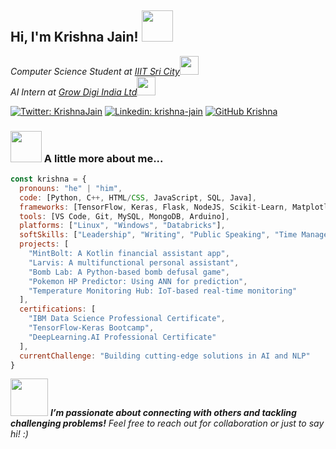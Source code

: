 <h2> Hi, I'm Krishna Jain! <img src="https://raw.githubusercontent.com/yourusername/yourrepo/main/path/to/your-static-image.png" width="50"></h2>
<p><em>Computer Science Student at <a href="https://www.iiits.ac.in/">IIIT Sri City</a><img src="https://media.giphy.com/media/fYSnHlufseco8Fh93Z/giphy.gif" width="30"></br>AI Intern at <a href="https://growdigiindia.com/">Grow Digi India Ltd</a><img src="https://media.giphy.com/media/WUlplcMpOCEmTGBtBW/giphy.gif" width="30"></em></p>

[![Twitter: KrishnaJain](https://img.shields.io/twitter/follow/KrishnaJain?style=social)](https://twitter.com/yourusername)
[![Linkedin: krishna-jain](https://img.shields.io/badge/-krishna-blue?style=flat-square&logo=Linkedin&logoColor=white&link=https://www.linkedin.com/in/krishna-jain/)](https://www.linkedin.com/in/krishna-jain/)
[![GitHub Krishna](https://img.shields.io/github/followers/KRISHNA-JAIN15?label=follow&style=social)](https://github.com/KRISHNA-JAIN15)

### <img src="https://raw.githubusercontent.com/yourusername/yourrepo/main/path/to/your-static-image.png" width="50"> A little more about me...  

```javascript
const krishna = {
  pronouns: "he" | "him",
  code: [Python, C++, HTML/CSS, JavaScript, SQL, Java],
  frameworks: [TensorFlow, Keras, Flask, NodeJS, Scikit-Learn, Matplotlib],
  tools: [VS Code, Git, MySQL, MongoDB, Arduino],
  platforms: ["Linux", "Windows", "Databricks"],
  softSkills: ["Leadership", "Writing", "Public Speaking", "Time Management"],
  projects: [
    "MintBolt: A Kotlin financial assistant app",
    "Larvis: A multifunctional personal assistant",
    "Bomb Lab: A Python-based bomb defusal game",
    "Pokemon HP Predictor: Using ANN for prediction",
    "Temperature Monitoring Hub: IoT-based real-time monitoring"
  ],
  certifications: [
    "IBM Data Science Professional Certificate",
    "TensorFlow-Keras Bootcamp",
    "DeepLearning.AI Professional Certificate"
  ],
  currentChallenge: "Building cutting-edge solutions in AI and NLP"
}
```
<img src="https://raw.githubusercontent.com/yourusername/yourrepo/main/path/to/your-static-image.png" width="60"> <em><b>I’m passionate about connecting with others and tackling challenging problems!</b> Feel free to reach out for collaboration or just to say hi! :)</em>
